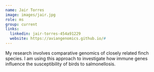 ```yaml
---
name: Jair Torres
image: images/jair.jpg
role: ms
group: current
links:
  linkedin: jair-torres-454a91229
  website: https://aviangenomics.github.io/#
---
```


My research involves comparative genomics of closely related finch species. I am using this approach to investigate how immune genes influence the susceptibility of birds to salmonellosis.
